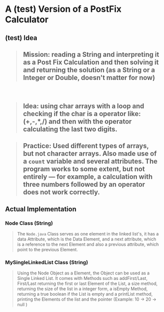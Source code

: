 # A (test) Version of a PostFix Calculator

## (test) Idea

<h2>

>**Mission**: reading a String and interpreting it as a Post Fix Calculation and then solving it and
>returning the solution (as a String or a Integer or Double, doesn't matter for now)
>

<br>

>**Idea**: using char arrays with a loop and checking if the char is a operator like: (+,-,*,/) and then with the operator calculating the last two digits.
>
>

<h2>

> **Practice**: Used different types of arrays, but not character arrays. Also made use of a `count` variable and several attributes. The program works to some extent, but not entirely — for example, a calculation with three numbers followed by an operator does not work correctly.

## Actual Implementation


### Node Class (String)

> The ``Node.java`` Class serves as one element in the linked list's, it has a data Attribute, which is the Data Element, and a next attribute, which is a reference to the next Element and also a previous attribute, which point to the previous Element.

### MySingleLinkedList Class (String)

> Using the Node Object as a Element, the Object can be used as a Single Linked List. It comes with Methods such as addFirst/Last, First/Last returning the first or last Element of the List, a size method, returning the size of the list in a integer form, a isEmpty Method, returning a true boolean if the List is empty and a printList method, printing the Elements of the list and the pointer (Example: 10 -> 20 -> null )

